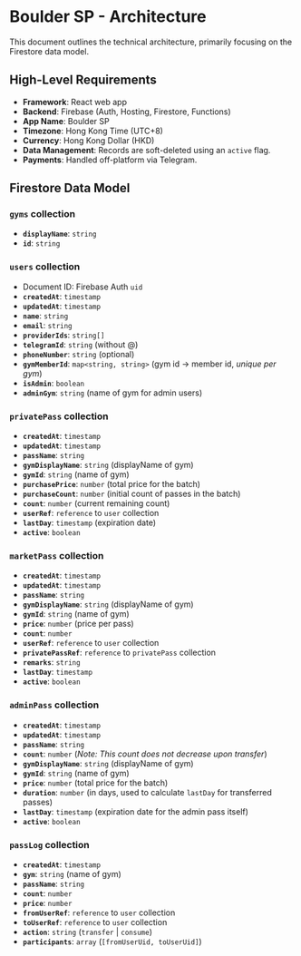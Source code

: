 # Boulder SP - Architecture

This document outlines the technical architecture, primarily focusing on the Firestore data model.

## High-Level Requirements

- **Framework**: React web app
- **Backend**: Firebase (Auth, Hosting, Firestore, Functions)
- **App Name**: Boulder SP
- **Timezone**: Hong Kong Time (UTC+8)
- **Currency**: Hong Kong Dollar (HKD)
- **Data Management**: Records are soft-deleted using an `active` flag.
- **Payments**: Handled off-platform via Telegram.

## Firestore Data Model

### `gyms` collection
- **`displayName`**: `string`
- **`id`**: `string`

### `users` collection
- Document ID: Firebase Auth `uid`
- **`createdAt`**: `timestamp`
- **`updatedAt`**: `timestamp`
- **`name`**: `string`
- **`email`**: `string`
- **`providerIds`**: `string[]`
- **`telegramId`**: `string` (without @)
- **`phoneNumber`**: `string` (optional)
- **`gymMemberId`**: `map<string, string>` (gym id -> member id, *unique per gym*)
- **`isAdmin`**: `boolean`
- **`adminGym`**: `string` (name of gym for admin users)

### `privatePass` collection
- **`createdAt`**: `timestamp`
- **`updatedAt`**: `timestamp`
- **`passName`**: `string` 
- **`gymDisplayName`**: `string` (displayName of gym)
- **`gymId`**: `string` (name of gym)
- **`purchasePrice`**: `number` (total price for the batch)
- **`purchaseCount`**: `number` (initial count of passes in the batch)
- **`count`**: `number` (current remaining count)
- **`userRef`**: `reference` to `user` collection
- **`lastDay`**: `timestamp` (expiration date)
- **`active`**: `boolean`

### `marketPass` collection
- **`createdAt`**: `timestamp`
- **`updatedAt`**: `timestamp`
- **`passName`**: `string` 
- **`gymDisplayName`**: `string` (displayName of gym)
- **`gymId`**: `string` (name of gym)
- **`price`**: `number` (price per pass)
- **`count`**: `number`
- **`userRef`**: `reference` to `user` collection
- **`privatePassRef`**: `reference` to `privatePass` collection
- **`remarks`**: `string`
- **`lastDay`**: `timestamp`
- **`active`**: `boolean`

### `adminPass` collection
- **`createdAt`**: `timestamp`
- **`updatedAt`**: `timestamp`
- **`passName`**: `string` 
- **`count`**: `number` (*Note: This count does not decrease upon transfer*)
- **`gymDisplayName`**: `string` (displayName of gym)
- **`gymId`**: `string` (name of gym)
- **`price`**: `number` (total price for the batch)
- **`duration`**: `number` (in days, used to calculate `lastDay` for transferred passes)
- **`lastDay`**: `timestamp` (expiration date for the admin pass itself)
- **`active`**: `boolean`

### `passLog` collection
- **`createdAt`**: `timestamp`
- **`gym`**: `string` (name of gym)
- **`passName`**: `string` 
- **`count`**: `number`
- **`price`**: `number`
- **`fromUserRef`**: `reference` to `user` collection
- **`toUserRef`**: `reference` to `user` collection
- **`action`**: `string` (`transfer` | `consume`)
- **`participants`**: `array` (`[fromUserUid, toUserUid]`)
